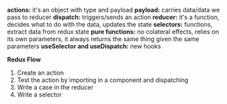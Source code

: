**actions:** it's an object with type and payload
**payload:** carries data/data we pass to reducer
**dispatch:** triggers/sends an action
**reducer:** it's a function, decides what to do with the data, updates the state
**selectors:** functions, extract data from redux state
**pure functions:** no colateral effects, relies on its own parameters, it always returns the same thing given the same parameters
**useSelector and useDispatch:** new hooks

**Redux Flow**

1. Create an action
2. Test the action by importing in a component and dispatching
3. Write a case in the reducer
4. Write a selector